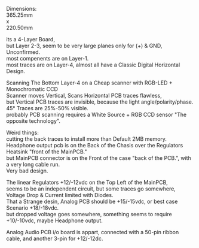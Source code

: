 Dimensions: </br>
365.25mm </br>
x </br>
220.50mm </br>

its a 4-Layer Board, </br>
but Layer 2-3, seem to be very large planes only for (+) & GND, Unconfirmed. </br>
most compenents are on Layer-1. </br>
most traces are on Layer-4, almost all have a Classic Digital Horizontal Design. </br>

Scanning The Bottom Layer-4 on a Cheap scanner with RGB-LED + Monochromatic CCD </br>
Scanner moves Vertical, Scans Horizontal PCB traces flawless, </br>
but Vertical PCB traces are invisible, because the light angle/polarity/phase. </br>
45° Traces are 25%-50% visible. </br>
probably PCB scanning requires a White Source + RGB CCD sensor "The opposite technology". </br>

Weird things: </br>
cutting the back traces to install more than Default 2MB memory. </br>
Headphone output pcb is on the Back of the Chasis over the Regulators Heatsink "front of the MainPCB."</br>
but MainPCB connector is on the Front of the case "back of the PCB.", with a very long cable run. </br>
Very bad design. </br>

The linear Regulators +12/-12vdc on the Top Left of the MainPCB, </br>
seems to be an independent circuit, but some traces go somewhere, Voltage Drop & Current limited with Diodes. </br>
That a Strange desin, Analog PCB should be +15/-15vdc, or best case Scenario +18/-18vdc. </br>
but dropped voltage goes somewhere, something seems to require +10/-10vdc, maybe Headphone output. </br>

Analog Audio PCB i/o board is appart, connected with a 50-pin ribbon cable, and another 3-pin for +12/-12dc.</br>  
